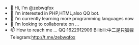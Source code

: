 - 👋 Hi, I’m @zebwqfox
- 👀 I’m interested in PHP,HTML,also QQ bot.
- 🌱 I’m currently learning more programming languages now 
- 💞️ I’m looking to collaborate on ...
- 📫 How to reach me ...
QQ:1622912909
Bilibili:中二是只狐狸
Telegram:http://t.me/zebwqfox

